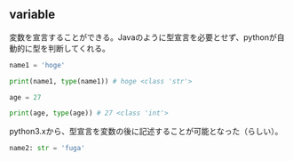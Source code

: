 ## variable

変数を宣言することができる。Javaのように型宣言を必要とせず、pythonが自動的に型を判断してくれる。

```python
name1 = 'hoge'

print(name1, type(name1)) # hoge <class 'str'>

age = 27

print(age, type(age)) # 27 <class 'int'>
```

python3.xから、型宣言を変数の後に記述することが可能となった（らしい）。

```python
name2: str = 'fuga'
```
